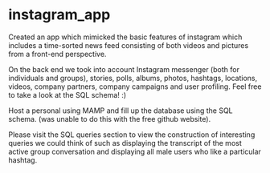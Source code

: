# instagram_app

Created an app which mimicked the basic features of instagram which includes a time-sorted news feed consisting of both videos and pictures from a front-end perspective.

On the back end we took into account Instagram messenger (both for individuals and groups), stories, polls, albums, photos, hashtags, locations, videos, company partners, company campaigns and user profiling. Feel free to take a look at the SQL schema! :)

Host a personal using MAMP and fill up the database using the SQL schema. (was unable to do this with the free github website).

Please visit the SQL queries section to view the construction of interesting queries we could think of such as displaying the transcript of the most active group conversation and displaying all male users who like a particular hashtag.
